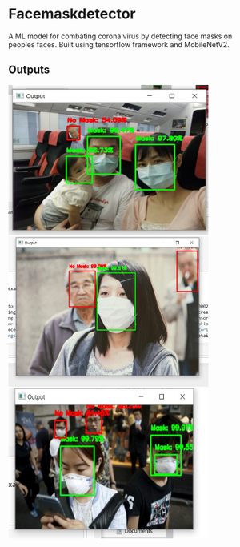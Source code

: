 # Facemaskdetector
A ML model for combating corona virus by detecting face masks on peoples faces.
Built using tensorflow framework and MobileNetV2.

## Outputs
<img src="/outputs/imagee5.jpeg" height="300" width="400">
<img src="/outputs/imagee6.jpeg" height="300" width="400">
<img src="/outputs/imagee2.jpeg" height="300" width="400">
